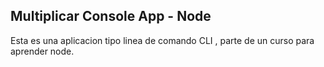 
## Multiplicar Console App - Node

Esta es una aplicacion tipo linea de comando CLI , parte de un curso para aprender node.
